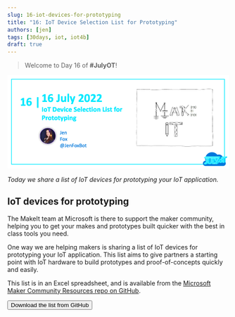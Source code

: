 ```yaml
---
slug: 16-iot-devices-for-prototyping
title: "16: IoT Device Selection List for Prototyping"
authors: [jen]
tags: [30days, iot, iot4b]
draft: true
---
```


<head>
  <meta name="twitter:url" content="https://julyot.dev/blog/16-iot-devices-for-prototyping" />
  <meta name="twitter:title" content="IoT Device Selection List for Prototyping" />
  <meta name="twitter:description" content="IoT Device Selection List for Prototyping" />
  <meta name="twitter:image" content="https://julyot.dev/img/png/JulyOT-banner-16-iot-devices-for-prototyping.png" />
  <meta name="twitter:card" content="summary_large_image" />
  <meta name="twitter:creator" content="@ellerbach" />
  <meta name="twitter:site" content="@AzureAdvocates" /> 
  <link rel="canonical" href="https://julyot.dev/blog/16-iot-devices-for-prototyping" />
</head>

> Welcome to Day 16 of **#JulyOT**!

![Page banner](/img/png/JulyOT-banner-16-iot-devices-for-prototyping.png)

_Today we share a list of IoT devices for prototyping your IoT application._

## IoT devices for prototyping

The MakeIt team at Microsoft is there to support the maker community, helping you to get your makes and prototypes built quicker with the best in class tools you need.

One way we are helping makers is sharing a list of IoT devices for prototyping your IoT application. This list aims to give partners a starting point with IoT hardware to build prototypes and proof-of-concepts quickly and easily.

This list is in an Excel spreadsheet, and is available from the [Microsoft Maker Community Resources repo on GitHub](https://github.com/microsoft/MakerCommunityResources).

<form action="https://github.com/microsoft/MakerCommunityResources/raw/main/IoT/IoT%20Device%20Selection%20List%20for%20Prototyping.xlsx" target="_blank">
    <input type="submit" value="Download the list from GitHub" class="clean-btn button button--primary margin-left--md"/>
</form>
